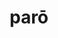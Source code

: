 ---
title: parō
meaning: to prepare
ch: [five, ss, ss1, nineteen]
pos: verb
inf: parāre
secondppstem: par
infend: āre
conjugation: first
derivative: preparatory
six: y
---